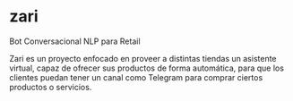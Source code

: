 # zari
Bot Conversacional NLP para Retail

Zari es un proyecto enfocado en proveer a distintas tiendas un asistente virtual, capaz de ofrecer sus productos de forma automática, para que los clientes puedan tener un canal como Telegram para comprar ciertos productos o servicios.
